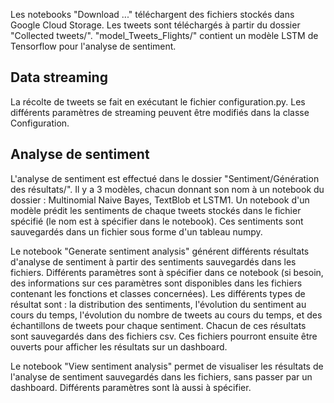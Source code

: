 Les notebooks "Download ..." téléchargent des fichiers stockés dans Google Cloud Storage.
Les tweets sont téléchargés à partir du dossier "Collected tweets/".
"model_Tweets_Flights/" contient un modèle LSTM de Tensorflow pour l'analyse de sentiment.

## Data streaming

La récolte de tweets se fait en exécutant le fichier configuration.py. Les différents paramètres de streaming peuvent être modifiés dans la classe Configuration.

## Analyse de sentiment

L'analyse de sentiment est effectué dans le dossier "Sentiment/Génération des résultats/". Il y a 3 modèles, chacun donnant son nom à un notebook du dossier : Multinomial Naive Bayes, TextBlob et LSTM1. Un notebook d'un modèle prédit les sentiments de chaque tweets stockés dans le fichier spécifié (le nom est à spécifier dans le notebook). Ces sentiments sont sauvegardés dans un fichier sous forme d'un tableau numpy.

Le notebook "Generate sentiment analysis" générent différents résultats d'analyse de sentiment à partir des sentiments sauvegardés dans les fichiers. Différents paramètres sont à spécifier dans ce notebook (si besoin, des informations sur ces paramètres sont disponibles dans les fichiers contenant les fonctions et classes concernées). Les différents types de résultat sont : la distribution des sentiments, l'évolution du sentiment au cours du temps, l'évolution du nombre de tweets au cours du temps, et des échantillons de tweets pour chaque sentiment. Chacun de ces résultats sont sauvegardés dans des fichiers csv. Ces fichiers pourront ensuite être ouverts pour afficher les résultats sur un dashboard.

Le notebook "View sentiment analysis" permet de visualiser les résultats de l'analyse de sentiment sauvegardés dans les fichiers, sans passer par un dashboard. Différents paramètres sont là aussi à spécifier.
